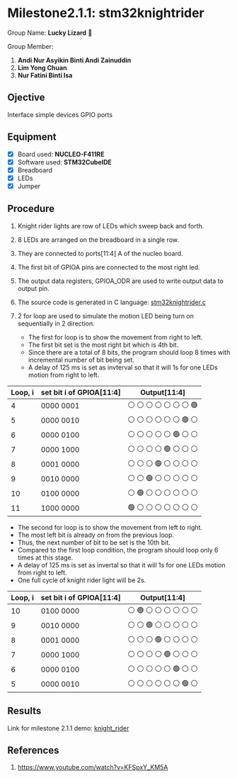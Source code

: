 # Milestone2.1.1: stm32knightrider
Group Name: **Lucky Lizard** :lizard:

Group Member: 
1. **Andi Nur Asyikin Binti Andi Zainuddin**
2. **Lim Yong Chuan**
3. **Nur Fatini Binti Isa**

## Ojective
Interface simple devices GPIO ports
## Equipment
- [x] Board used: **NUCLEO-F411RE**
- [x] Software used: **STM32CubeIDE**
- [x] Breadboard
- [x] LEDs
- [x] Jumper

## Procedure
1. Knight rider lights are row of LEDs which sweep back and forth.
2. 8 LEDs are arranged on the breadboard in a single row.
3. They are connected to ports[11:4] A of the nucleo board.
4. The first bit of GPIOA pins are connected to the most right led.
5. The output data registers, GPIOA_ODR are used to write output data to output pin.
5. The source code is generated in C language: [stm32knightrider.c](https://github.com/LuckyLizard-MKEL1123/stm32knightrider/blob/main/stm32knightrider.c)
6. 2 for loop are used to simulate the motion LED being turn on sequentially in 2 direction.

   - The first for loop is to show the movement from right to left. 
   - The first bit set is the most right bit which is 4th bit.
   - Since there are a total of 8 bits, the program should loop 8 times with incremental number of bit being set.
   - A delay of 125 ms is set as invterval so that it will 1s for one LEDs motion from right to left.
   
| Loop, i | set bit i of GPIOA[11:4] | Output[11:4] |
|---------|--------------------|--------|
| 4 | 0000 0001 | :white_circle: :white_circle: :white_circle: :white_circle: :white_circle: :white_circle: :white_circle: :green_circle: |
| 5 | 0000 0010 | :white_circle: :white_circle: :white_circle: :white_circle: :white_circle: :white_circle: :green_circle: :white_circle: |
| 6 | 0000 0100 | :white_circle: :white_circle: :white_circle: :white_circle: :white_circle: :green_circle: :white_circle: :white_circle: |
| 7 | 0000 1000 | :white_circle: :white_circle: :white_circle: :white_circle: :green_circle: :white_circle: :white_circle: :white_circle: |
| 8 | 0001 0000 | :white_circle: :white_circle: :white_circle: :green_circle: :white_circle: :white_circle: :white_circle: :white_circle: |
| 9 | 0010 0000 | :white_circle: :white_circle: :green_circle: :white_circle: :white_circle: :white_circle: :white_circle: :white_circle: |
| 10 | 0100 0000 | :white_circle: :green_circle: :white_circle: :white_circle: :white_circle: :white_circle: :white_circle: :white_circle: |
| 11 | 1000 0000 | :green_circle: :white_circle: :white_circle: :white_circle: :white_circle: :white_circle: :white_circle: :white_circle: |

   - The second for loop is to show the movement from left to right.
   - The most left bit is already on from the previous loop.
   - Thus, the next number of bit to be set is the 10th bit.
   - Compared to the first loop condition, the program should loop only 6 times at this stage.
   - A delay of 125 ms is set as invertal so that it will 1s for one LEDs motion from right to left.
   - One full cycle of knight rider light will be 2s.
   
| Loop, i | set bit i of GPIOA[11:4] | Output[11:4] |
|---------|--------------------|--------|
| 10 | 0100 0000 | :white_circle: :green_circle: :white_circle: :white_circle: :white_circle: :white_circle: :white_circle: :white_circle: |
| 9 | 0010 0000 | :white_circle: :white_circle: :green_circle: :white_circle: :white_circle: :white_circle: :white_circle: :white_circle: |
| 8 | 0001 0000 | :white_circle: :white_circle: :white_circle: :green_circle: :white_circle: :white_circle: :white_circle: :white_circle: |
| 7 | 0000 1000 | :white_circle: :white_circle: :white_circle: :white_circle: :green_circle: :white_circle: :white_circle: :white_circle: |
| 6 | 0000 0100 | :white_circle: :white_circle: :white_circle: :white_circle: :white_circle: :green_circle: :white_circle: :white_circle: |
| 5 | 0000 0010 | :white_circle: :white_circle: :white_circle: :white_circle: :white_circle: :white_circle: :green_circle: :white_circle: |

## Results
Link for milestone 2.1.1 demo: [knight_rider](https://youtu.be/eIqk-EkAfFI)
## References
1. https://www.youtube.com/watch?v=KFSpxY_KM5A

